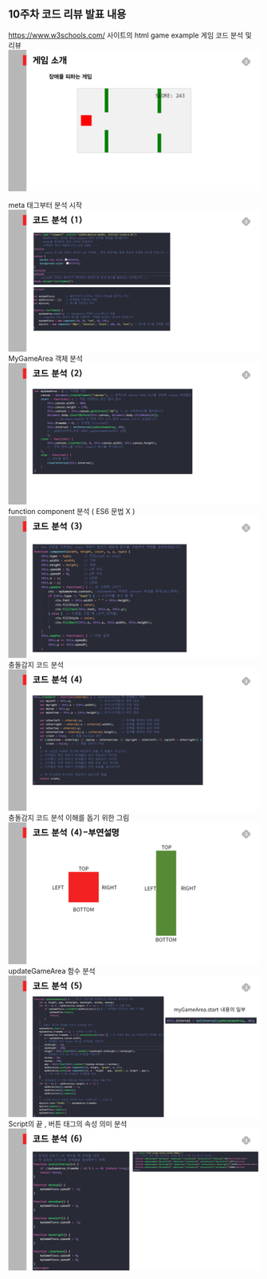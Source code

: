 ## 10주차 코드 리뷰 발표 내용

https://www.w3schools.com/ 사이트의 html game example 게임 코드 분석 및 리뷰
![Screenshot](./img/p_게임소개.png)

meta 태그부터 분석 시작
![Screenshot](./img/p_코드리뷰_1.png)
MyGameArea 객체 분석
![Screenshot](./img/p_코드리뷰_2.png)
function component 분석 ( ES6 문법 X ) 
![Screenshot](./img/p_코드리뷰_3.png)
충돌감지 코드 분석
![Screenshot](./img/p_코드리뷰_4.png)
충돌감지 코드 분석 이해를 돕기 위한 그림
![Screenshot](./img/p_코드리뷰_5.png)
updateGameArea 함수 분석 
![Screenshot](./img/p_코드리뷰_6.png)
Script의 끝 , 버튼 태그의 속성 의미 분석
![Screenshot](./img/p_코드리뷰_7.png)
